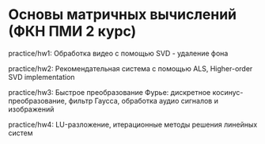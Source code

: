# Основы матричных вычислений (ФКН ПМИ 2 курс)
practice/hw1: Обработка видео с помощью SVD - удаление фона

practice/hw2: Рекомендательная система с помощью ALS, Higher-order SVD implementation

practice/hw3: Быстрое преобразование Фурье: дискретное косинус-преобразование, фильтр Гаусса, обработка аудио сигналов и изображений

practice/hw4: LU-разложение, итерационные методы решения линейных систем
